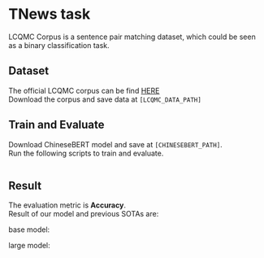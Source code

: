 # TNews task 
LCQMC Corpus is a sentence pair matching dataset, 
which could be seen as a binary classification task. 

## Dataset
The official LCQMC corpus can be find [HERE](http://icrc.hitsz.edu.cn/info/1037/1146.htm)  
Download the corpus and save data at `[LCQMC_DATA_PATH]`


## Train and Evaluate
Download ChineseBERT model and save at `[CHINESEBERT_PATH]`.  
Run the following scripts to train and evaluate. 
```bash 
```

## Result
The evaluation metric is **Accuracy**.  
Result of our model and previous SOTAs are:

base model: 

large model: